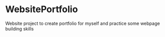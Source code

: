 # WebsitePortfolio
Website project to create portfolio for myself and practice some webpage building skills
